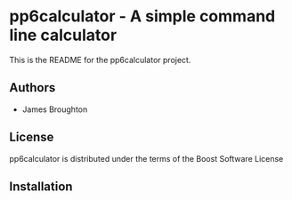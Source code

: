 pp6calculator - A simple command line calculator
================================================
This is the README for the pp6calculator project.

Authors
-------
- James Broughton

License
-------
pp6calculator is distributed under the terms of the Boost Software License

Installation
------------
